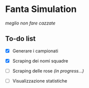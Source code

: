 # Fanta Simulation

*meglio non fare cazzate*

## To-do list

- [x] Generare i campionati
- [x] Scraping dei nomi squadre
- [ ] Scraping delle rose *(in progress...)*
- [ ] Visualizzazione statistiche


